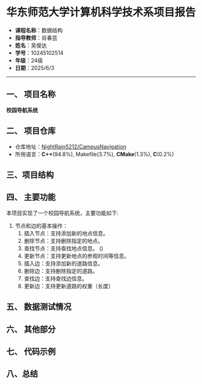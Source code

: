 
# 华东师范大学计算机科学技术系项目报告

- **课程名称**：数据结构 
- **指导教师**：肖春芸
- **姓名**：吴俊达
- **学号**：10245102514
- **年级**：24级 
- **日期**：2025/6/3

---
## 一、 项目名称 

**校园导航系统**
## 二、 项目仓库

- 仓库地址：[NightRain5212/CampusNavigation](https://github.com/NightRain5212/CampusNavigation)
- 所用语言：**C++**(94.8%), Makefile(3.7%), **CMake**(1.3%), **C**(0.2%)

## 三、项目结构






## 四、 主要功能

本项目实现了一个校园导航系统，主要功能如下:

1. 节点和边的基本操作： 
	1. 插入节点：支持添加新的地点信息。 
	2. 删除节点：支持删除指定的地点。 
	3. 查找节点：支持查找地点信息。 ()
	4. 更新节点：支持更新地点的参观时间等信息。
	5. 插入边：支持添加新的道路信息。 
	6. 删除边：支持删除指定的道路。 
	7. 查找边：支持查找边信息。 
	8. 更新边：支持更新道路的权重（长度）


## 五、 数据测试情况 


## 六、 其他部分 


## 七、 代码示例


## 八、总结 
